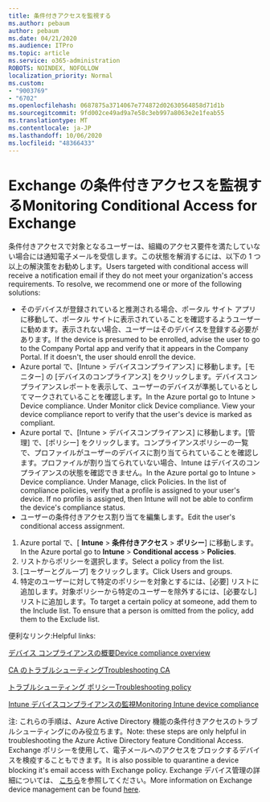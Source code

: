 ```yaml
---
title: 条件付きアクセスを監視する
ms.author: pebaum
author: pebaum
ms.date: 04/21/2020
ms.audience: ITPro
ms.topic: article
ms.service: o365-administration
ROBOTS: NOINDEX, NOFOLLOW
localization_priority: Normal
ms.custom:
- "9003769"
- "6702"
ms.openlocfilehash: 0687875a3714067e774872d02630564858d71d1b
ms.sourcegitcommit: 9fd002ce49ad9a7e58c3eb997a8063e2e1feab55
ms.translationtype: MT
ms.contentlocale: ja-JP
ms.lasthandoff: 10/06/2020
ms.locfileid: "48366433"
---
```

# <a name="monitoring-conditional-access-for-exchange"></a><span data-ttu-id="97651-102">Exchange の条件付きアクセスを監視する</span><span class="sxs-lookup"><span data-stu-id="97651-102">Monitoring Conditional Access for Exchange</span></span>

<span data-ttu-id="97651-p101">条件付きアクセスで対象となるユーザーは、組織のアクセス要件を満たしていない場合には通知電子メールを受信します。この状態を解消するには、以下の 1 つ以上の解決策をお勧めします。</span><span class="sxs-lookup"><span data-stu-id="97651-p101">Users targeted with conditional access will receive a notification email if they do not meet your organization's access requirements. To resolve, we recommend one or more of the following solutions:</span></span>

- <span data-ttu-id="97651-p102">そのデバイスが登録されていると推測される場合、ポータル サイト アプリに移動して、ポータル サイトに表示されていることを確認するようユーザーに勧めます。表示されない場合、ユーザーはそのデバイスを登録する必要があります。</span><span class="sxs-lookup"><span data-stu-id="97651-p102">If the device is presumed to be enrolled, advise the user to go to the Company Portal app and verify that it appears in the Company Portal. If it doesn't, the user should enroll the device.</span></span>
- <span data-ttu-id="97651-p103">Azure portal で、[Intune > デバイスコンプライアンス] に移動します。[モニター] の [デバイスのコンプライアンス] をクリックします。デバイスコンプライアンスレポートを表示して、ユーザーのデバイスが準拠しているとしてマークされていることを確認します。</span><span class="sxs-lookup"><span data-stu-id="97651-p103">In the Azure portal go to Intune > Device compliance. Under Monitor click Device compliance. View your device compliance report to verify that the user's device is marked as compliant.</span></span>
- <span data-ttu-id="97651-p104">Azure portal で、[Intune > デバイスコンプライアンス] に移動します。[管理] で、[ポリシー] をクリックします。コンプライアンスポリシーの一覧で、プロファイルがユーザーのデバイスに割り当てられていることを確認します。プロファイルが割り当てられていない場合、Intune はデバイスのコンプライアンスの状態を確認できません。</span><span class="sxs-lookup"><span data-stu-id="97651-p104">In the Azure portal go to Intune > Device compliance. Under Manage, click Policies. In the list of compliance policies, verify that a profile is assigned to your user's device. If no profile is assigned, then Intune will not be able to confirm the device's compliance status.</span></span>
- <span data-ttu-id="97651-114">ユーザーの条件付きアクセス割り当てを編集します。</span><span class="sxs-lookup"><span data-stu-id="97651-114">Edit the user's conditional access assignment.</span></span>

1. <span data-ttu-id="97651-115">Azure portal で、[ **Intune**  >  **条件付きアクセス**  >  **ポリシー**] に移動します。</span><span class="sxs-lookup"><span data-stu-id="97651-115">In the Azure portal go to **Intune** > **Conditional access** > **Policies**.</span></span>
2. <span data-ttu-id="97651-116">リストからポリシーを選択します。</span><span class="sxs-lookup"><span data-stu-id="97651-116">Select a policy from the list.</span></span>
3. <span data-ttu-id="97651-117">[ユーザーとグループ] をクリックします。</span><span class="sxs-lookup"><span data-stu-id="97651-117">Click Users and groups.</span></span>
4. <span data-ttu-id="97651-p105">特定のユーザーに対して特定のポリシーを対象とするには、[必要] リストに追加します。対象ポリシーから特定のユーザーを除外するには、[必要なし] リストに追加します。</span><span class="sxs-lookup"><span data-stu-id="97651-p105">To target a certain policy at someone, add them to the Include list. To ensure that a person is omitted from the policy, add them to the Exclude list.</span></span>

<span data-ttu-id="97651-120">便利なリンク:</span><span class="sxs-lookup"><span data-stu-id="97651-120">Helpful links:</span></span>

[<span data-ttu-id="97651-121">デバイス コンプライアンスの概要</span><span class="sxs-lookup"><span data-stu-id="97651-121">Device compliance overview</span></span>](https://docs.microsoft.com/intune/device-compliance-get-started)

[<span data-ttu-id="97651-122">CA のトラブルシューティング</span><span class="sxs-lookup"><span data-stu-id="97651-122">Troubleshooting CA</span></span>](https://docs.microsoft.com/intune/troubleshoot-conditional-access)

[<span data-ttu-id="97651-123">トラブルシューティング ポリシー</span><span class="sxs-lookup"><span data-stu-id="97651-123">Troubleshooting policy</span></span>](https://docs.microsoft.com/intune/troubleshoot-policies-in-microsoft-intune)

[<span data-ttu-id="97651-124">Intune デバイスコンプライアンスの監視</span><span class="sxs-lookup"><span data-stu-id="97651-124">Monitoring Intune device compliance</span></span>](https://docs.microsoft.com/intune/compliance-policy-monitor)

<span data-ttu-id="97651-125">注: これらの手順は、Azure Active Directory 機能の条件付きアクセスのトラブルシューティングにのみ役立ちます。</span><span class="sxs-lookup"><span data-stu-id="97651-125">Note: these steps are only helpful in troubleshooting the Azure Active Directory feature Conditional Access.</span></span> <span data-ttu-id="97651-126">Exchange ポリシーを使用して、電子メールへのアクセスをブロックするデバイスを検疫することもできます。</span><span class="sxs-lookup"><span data-stu-id="97651-126">It is also possible to quarantine a device blocking it's email access with Exchange policy.</span></span> <span data-ttu-id="97651-127">Exchange デバイス管理の詳細については、 [こちら](<https://docs.microsoft.com/previous-versions/office/exchange-server-2010/ff959225(v=exchg.141>)を参照してください。</span><span class="sxs-lookup"><span data-stu-id="97651-127">More information on Exchange device management can be found [here](<https://docs.microsoft.com/previous-versions/office/exchange-server-2010/ff959225(v=exchg.141>).</span></span>
